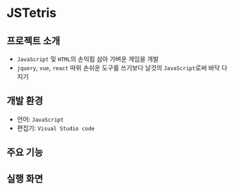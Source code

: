 # JSTetris

## 프로젝트 소개
- `JavaScript` 및 `HTML`의 손익힘 삼아 가벼운 게임을 개발
- `jquery`, `vue`, `react` 따위 손쉬운 도구를 쓰기보다 날것의 `JavaScript`로써 바닥 다지기

## 개발 환경
- 언어: `JavaScript`
- 편집기: `Visual Studio code`

## 주요 기능

## 실행 화면